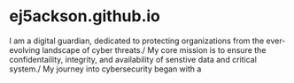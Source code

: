 # ej5ackson.github.io
I am a digital guardian, dedicated to protecting organizations from the ever-evolving landscape of cyber threats./ 
My core mission is to ensure the confidentaility, integrity, and availability of senstive data and critical system./
My journey into cybersecurity began with a 
